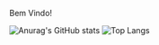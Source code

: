 Bem Vindo!

![Anurag's GitHub stats](https://github-readme-stats.vercel.app/api?username=pedro-de-paula&theme=dark&show_icons=true)
![Top Langs](https://github-readme-stats.vercel.app/api/top-langs/?username=pedro-de-paula&layout=compact)
